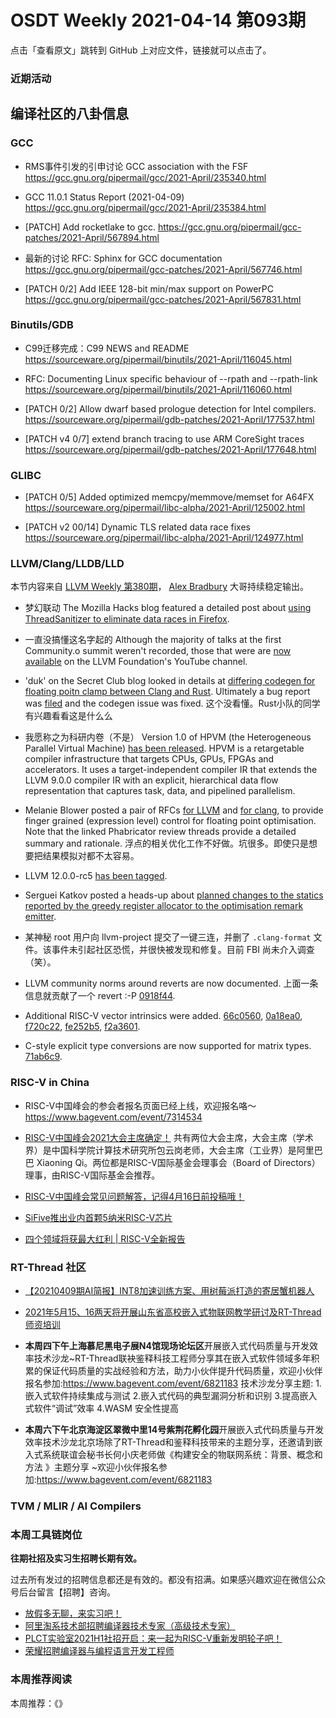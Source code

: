 # OSDT Weekly 2021-04-14 第093期

点击「查看原文」跳转到 GitHub 上对应文件，链接就可以点击了。

### 近期活动

## 编译社区的八卦信息

### GCC

- RMS事件引发的引申讨论
  GCC association with the FSF
  https://gcc.gnu.org/pipermail/gcc/2021-April/235340.html

- GCC 11.0.1 Status Report (2021-04-09)
  https://gcc.gnu.org/pipermail/gcc/2021-April/235384.html

- [PATCH] Add rocketlake to gcc.
  https://gcc.gnu.org/pipermail/gcc-patches/2021-April/567894.html

- 最新的讨论 RFC: Sphinx for GCC documentation
  https://gcc.gnu.org/pipermail/gcc-patches/2021-April/567746.html

- [PATCH 0/2] Add IEEE 128-bit min/max support on PowerPC
  https://gcc.gnu.org/pipermail/gcc-patches/2021-April/567831.html

### Binutils/GDB

- C99迁移完成：C99 NEWS and README
  https://sourceware.org/pipermail/binutils/2021-April/116045.html

- RFC: Documenting Linux specific behaviour of --rpath and --rpath-link
  https://sourceware.org/pipermail/binutils/2021-April/116060.html

- [PATCH 0/2] Allow dwarf based prologue detection for Intel compilers.
  https://sourceware.org/pipermail/gdb-patches/2021-April/177537.html

- [PATCH v4 0/7] extend branch tracing to use ARM CoreSight traces
  https://sourceware.org/pipermail/gdb-patches/2021-April/177648.html

### GLIBC

- [PATCH 0/5] Added optimized memcpy/memmove/memset for A64FX
  https://sourceware.org/pipermail/libc-alpha/2021-April/125002.html

- [PATCH v2 00/14] Dynamic TLS related data race fixes
  https://sourceware.org/pipermail/libc-alpha/2021-April/124977.html

### LLVM/Clang/LLDB/LLD

本节内容来自 [LLVM Weekly 第380期](http://llvmweekly.org/issue/380)，
[Alex Bradbury](https://www.linkedin.com/in/alex-bradbury/) 大哥持续稳定输出。


* 梦幻联动 The Mozilla Hacks blog featured a detailed post about [using ThreadSanitizer to eliminate data races in Firefox](https://hacks.mozilla.org/2021/04/eliminating-data-races-in-firefox-a-technical-report/).

* 一直没搞懂这名字起的 Although the majority of talks at the first Community.o summit weren't recorded, those that were are [now available](https://www.youtube.com/playlist?list=PL_R5A0lGi1AD8Xakb5ZOE3ZP7vS4YSkXh) on the LLVM Foundation's YouTube channel.

* 'duk' on the Secret Club blog looked in details at [differing codegen for floating poitn clamp between Clang and Rust](https://secret.club/2021/04/09/std-clamp.html). Ultimately a bug report was [filed](https://bugs.llvm.org/show_bug.cgi?id=49909) and the codegen issue was fixed.
  这个没看懂。Rust小队的同学有兴趣看看这是什么么

* 我愿称之为科研内卷（不是） Version 1.0 of HPVM (the Heterogeneous Parallel Virtual Machine) [has been released](https://lists.llvm.org/pipermail/llvm-dev/2021-April/149693.html). HPVM is a retargetable compiler infrastructure that targets CPUs, GPUs, FPGAs and accelerators. It uses a target-independent compiler IR that extends the LLVM 9.0.0 compiler IR with an explicit, hierarchical data flow representation that captures task, data, and pipelined parallelism.

* Melanie Blower posted a pair of RFCs [for LLVM](https://lists.llvm.org/pipermail/llvm-dev/2021-April/149628.html) and [for clang](https://lists.llvm.org/pipermail/cfe-dev/2021-April/067982.html), to provide finger grained (expression level) control for floating point optimisation. Note that the linked Phabricator review threads provide a detailed summary and rationale.
  浮点的相关优化工作不好做。坑很多。即使只是想要把结果模拟对都不太容易。

* LLVM 12.0.0-rc5 [has been tagged](https://lists.llvm.org/pipermail/llvm-dev/2021-April/149653.html).

* Serguei Katkov posted a heads-up about [planned changes to the statics reported by the greedy register allocator to the optimisation remark emitter](https://lists.llvm.org/pipermail/llvm-dev/2021-April/149631.html).

* 某神秘 root 用户向 llvm-project 提交了一键三连，并删了 `.clang-format` 文件。该事件未引起社区恐慌，并很快被发现和修复。目前 FBI 尚未介入调查（笑）。

* LLVM community norms around reverts are now documented.
  上面一条信息就贡献了一个 revert :-P
  [0918f44](https://reviews.llvm.org/rG0918f44e2670).

* Additional RISC-V vector intrinsics were added.
  [66c0560](https://reviews.llvm.org/rG66c05609e0d5),
  [0a18ea0](https://reviews.llvm.org/rG0a18ea01f197),
  [f720c22](https://reviews.llvm.org/rGf720c22e7729),
  [fe252b5](https://reviews.llvm.org/rGfe252b509ee6),
  [f2a3601](https://reviews.llvm.org/rGf2a3601aa5a5).

* C-style explicit type conversions are now supported for matrix types.
  [71ab6c9](https://reviews.llvm.org/rG71ab6c98a0d1).

### RISC-V in China

- RISC-V中国峰会的参会者报名页面已经上线，欢迎报名咯～
  https://www.bagevent.com/event/7314534

- [RISC-V中国峰会2021大会主席确定！](https://mp.weixin.qq.com/s/ZoNhYX60a_18DXbN_lhLlw)
  共有两位大会主席，大会主席（学术界）是中国科学院计算技术研究所包云岗老师，大会主席（工业界）是阿里巴巴 Xiaoning Qi。两位都是RISC-V国际基金会理事会（Board of Directors）理事，由RISC-V国际基金会推荐。

- [RISC-V中国峰会常见问题解答，记得4月16日前投稿哦！](https://mp.weixin.qq.com/s/YYSaCNRgcYzTXx3lbjpggw)

- [SiFive推出业内首颗5纳米RISC-V芯片](https://mp.weixin.qq.com/s/rfCu3Rpcm-oOBao988q44w)

- [四个领域将获最大红利 | RISC-V全新报告](https://mp.weixin.qq.com/s/h8z3ZEkJ5PwJMS_ouakncA)

### RT-Thread 社区
- [【20210409期AI简报】INT8加速训练方案、用树莓派打造的寄居蟹机器人](https://mp.weixin.qq.com/s/ouAkZSmpkW2o6RBtRNCTnA)

- [2021年5月15、16两天将开展山东省高校嵌入式物联网教学研讨及RT-Thread师资培训 ](https://mp.weixin.qq.com/s/539CqXCQIFvdq-kg9XeF8Q
)

- **本周四下午上海慕尼黑电子展N4馆现场论坛区**开展嵌入式代码质量与开发效率技术沙龙~RT-Thread联袂鉴释科技工程师分享其在嵌入式软件领域多年积累的保证代码质量的实战经验和方法，助力小伙伴提升代码质量，欢迎小伙伴报名参加:https://www.bagevent.com/event/6821183 技术沙龙分享主题: 1.嵌入式软件持续集成与测试 2.嵌入式代码的典型漏洞分析和识别 3.提高嵌入式软件“调试”效率 4.WASM 安全性提高

- **本周六下午北京海淀区翠微中里14号紫荆花孵化园**开展嵌入式代码质量与开发效率技术沙龙北京场除了RT-Thread和鉴释科技带来的主题分享，还邀请到嵌入式系统联谊会秘书长何小庆老师做《构建安全的物联网系统：背景、概念和方法 》主题分享
~欢迎小伙伴报名参加:https://www.bagevent.com/event/6821183


### TVM / MLIR / AI Compilers

### 本周工具链岗位

**往期社招及实习生招聘长期有效。**

过去所有发过的招聘信息都还是有效的。都没有招满。如果感兴趣欢迎在微信公众号后台留言【招聘】咨询。

- [放假多无聊，来实习吧！](https://mp.weixin.qq.com/s/pWjPrHtaWnzWbPfqqcX1cQ)
- [阿里淘系技术部招聘编译器技术专家（高级技术专家）](https://mp.weixin.qq.com/s/Yr_XA_L9fCI8IvhuudwTkQ)
- [PLCT实验室2021H1社招开启：来一起为RISC-V重新发明轮子吧！](https://mp.weixin.qq.com/s/9BUJ1-LbHGm-Lhs_Lavzjw)
- [荣耀招聘编译器与编程语言开发工程师](https://mp.weixin.qq.com/s/XaLAhjLP6fhj3Vl-mUjXng)

### 本周推荐阅读

本周推荐：《》
